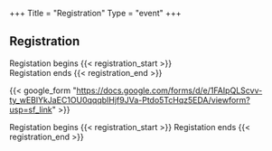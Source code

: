 +++
Title = "Registration"
Type = "event"
+++
<h2>Registration</h2>

Registation begins {{< registration_start >}}<br/>
Registation ends {{< registration_end >}}

{{< google_form "https://docs.google.com/forms/d/e/1FAIpQLScvv-ty_wEBlYkJaEC1OU0qqqbIHjf9JVa-Ptdo5TcHqz5EDA/viewform?usp=sf_link" >}}

Registation begins {{< registration_start >}}
Registation ends {{< registration_end >}}
